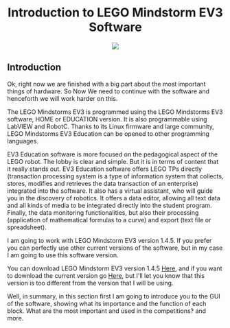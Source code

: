 <h1 align="center"> Introduction to LEGO Mindstorm EV3 Software </h1>

<p align="center">
  <img src="https://user-images.githubusercontent.com/101992463/203225696-46336274-7c08-476e-ad7e-b937393712e8.png"/>  
</p>

<h2> Introduction </h2> 

Ok, right now we are finished with a big part about the most important things of hardware. So Now We need to continue with the software and henceforth we will work harder on this.

The LEGO Mindstorms EV3 is programmed using the LEGO Mindstorms EV3 software, HOME or EDUCATION version. It is also programmable using LabVIEW and RobotC. Thanks to its Linux firmware and large community, LEGO Mindstorms EV3 Education can be opened to other programming languages.

EV3 Education software is more focused on the pedagogical aspect of the LEGO robot. The lobby is clear and simple. But it is in terms of content that it really stands out. EV3 Education software offers LEGO TPs directly (transaction processing system is a type of information system that collects, stores, modifies and retrieves the data transaction of an enterprise) integrated into the software. It also has a virtual assistant, who will guide you in the discovery of robotics. It offers a data editor, allowing all text data and all kinds of media to be integrated directly into the student program. Finally, the data monitoring functionalities, but also their processing (application of mathematical formulas to a curve) and export (text file or spreadsheet).

I am going to work with LEGO Mindstorm EV3 version 1.4.5. If you prefer you can perfectly use other current versions of the software, but in my case I am going to use this software version.


<p>You can download LEGO Mindstorm EV3 version 1.4.5 <a href="https://education.lego.com/en-us/downloads/retiredproducts/mindstorms-ev3-lab/software" title="Version 1.4.5">
Here</a>, and if you want to download the current version go <a href="https://education.lego.com/en-us/downloads/mindstorms-ev3/software#downloads" title="Version 1.5.3">
Here</a>, but I'll let you know that this version is too different from the version that I will be using.</p>  

Well, in summary, in this section first I am going to introduce you to the GUI of the software, showing what its importance and the function of each block. What are the most important and used in the competitions? and more.
